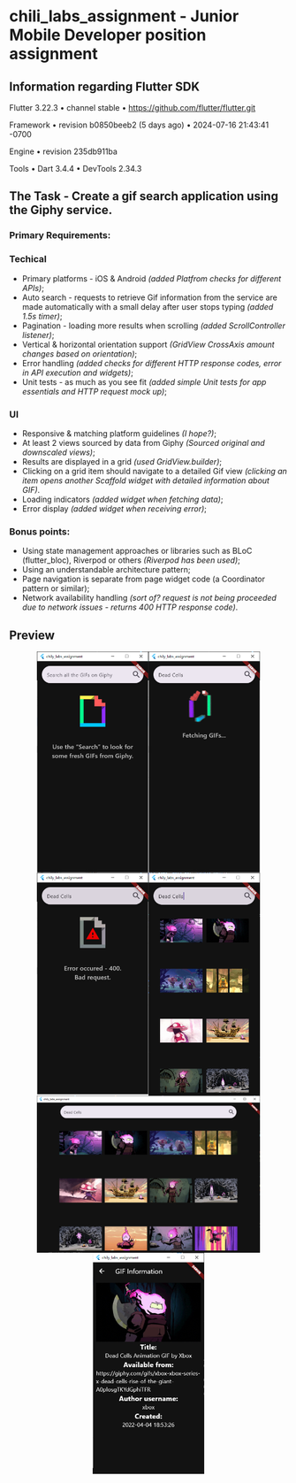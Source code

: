 # chili_labs_assignment - Junior Mobile Developer position assignment

## Information regarding Flutter SDK
Flutter 3.22.3 • channel stable • https://github.com/flutter/flutter.git

Framework • revision b0850beeb2 (5 days ago) • 2024-07-16 21:43:41 -0700

Engine • revision 235db911ba

Tools • Dart 3.4.4 • DevTools 2.34.3

## The Task - Create a gif search application using the Giphy service.

### Primary Requirements:

### Techical
- Primary platforms - iOS & Android _(added Platfrom checks for different APIs)_;
- Auto search - requests to retrieve Gif information from the service are made automatically with a small delay after user stops typing _(added 1.5s timer)_;
- Pagination - loading more results when scrolling _(added ScrollController listener)_;
- Vertical & horizontal orientation support _(GridView CrossAxis amount changes based on orientation)_;
- Error handling _(added checks for different HTTP response codes, error in API execution and widgets)_;
- Unit tests - as much as you see fit _(added simple Unit tests for app essentials and HTTP request mock up)_;

### UI
- Responsive & matching platform guidelines _(I hope?)_;
- At least 2 views sourced by data from Giphy _(Sourced original and downscaled views)_;
- Results are displayed in a grid _(used GridView.builder)_;
- Clicking on a grid item should navigate to a detailed Gif view _(clicking an item opens another Scaffold widget with detailed information about GIF)_.
- Loading indicators _(added widget when fetching data)_;
- Error display _(added widget when receiving error)_;

### Bonus points:
- Using state management approaches or libraries such as BLoC (flutter_bloc), Riverpod or others _(Riverpod has been used)_;
- Using an understandable architecture pattern;
- Page navigation is separate from page widget code (a Coordinator pattern or similar);
- Network availability handling _(sort of? request is not being proceeded due to network issues - returns 400 HTTP response code)_.

## Preview

<div style="display: flex; justify-content: center; flex-wrap:wrap;">
    <img alt="Image of app landing page" src='assets/readme_images/App_landing_page.png' width="40%" height="40%"/>
    <img alt="Image of app data fetching page" src='assets/readme_images/App_fetching.png' width="40%" height="40%"/>
    <img alt="Image of app error page" src='assets/readme_images/App_error.png' width="40%" height="40%"/>
    <img alt="Image of app page with data (portrait)" src='assets/readme_images/App_success.png' width="40%" height="40%"/>
    <img alt="Image of app page with data (landscape)" src='assets/readme_images/App_success_landscape.png' width="80%" height="80%"/>
    <img alt="Image of app detailed giphy page" src='assets/readme_images/App_detailed_giphy.png' width="40%" height="40%"/>
</div>
